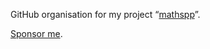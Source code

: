 GitHub organisation for my project “[mathspp](https://mathspp.com)”.

[Sponsor me](https://github.com/sponsors/rodrigogiraoserrao).
